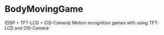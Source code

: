 # BodyMovingGame
(DSP + TFT-LCD + CIS-Camera)
Motion recognition games with using TFT-LCD and CIS-Camera
